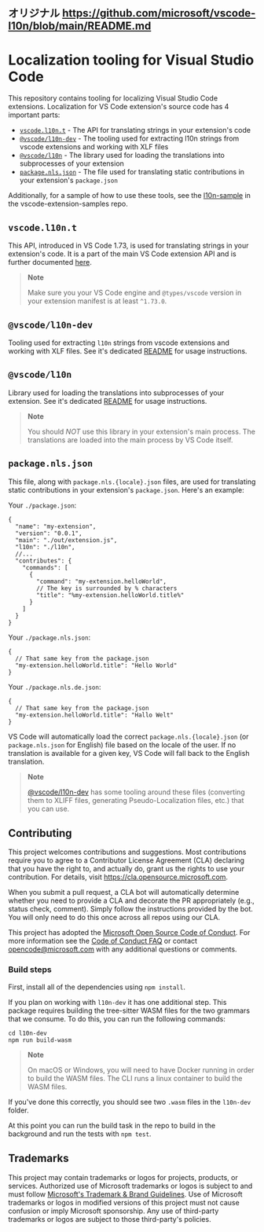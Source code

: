オリジナル
https://github.com/microsoft/vscode-l10n/blob/main/README.md
---

# Localization tooling for Visual Studio Code

This repository contains tooling for localizing Visual Studio Code extensions. Localization for VS Code extension's source code has 4 important parts:

* [`vscode.l10n.t`](#vscodel10nt) - The API for translating strings in your extension's code
* [`@vscode/l10n-dev`](#vscodel10n-dev) - The tooling used for extracting l10n strings from vscode extensions and working with XLF files
* [`@vscode/l10n`](#vscodel10n) - The library used for loading the translations into subprocesses of your extension
* [`package.nls.json`](#packagenlsjson) - The file used for translating static contributions in your extension's `package.json`

Additionally, for a sample of how to use these tools, see the [l10n-sample](https://github.com/microsoft/vscode-extension-samples/tree/main/l10n-sample) in the vscode-extension-samples repo.

## `vscode.l10n.t`

This API, introduced in VS Code 1.73, is used for translating strings in your extension's code. It is a part of the main VS Code extension API and is further documented [here](https://code.visualstudio.com/api/references/vscode-api#l10n).

> **Note**
>
> Make sure you your VS Code engine and `@types/vscode` version in your extension manifest is at least `^1.73.0`.

## `@vscode/l10n-dev`

Tooling used for extracting `l10n` strings from vscode extensions and working with XLF files. See it's dedicated [README](./l10n-dev) for usage instructions.

## `@vscode/l10n`

Library used for loading the translations into subprocesses of your extension. See it's dedicated [README](./l10n) for usage instructions.

> **Note**
>
> You should _NOT_ use this library in your extension's main process. The translations are loaded into the main process by VS Code itself.

## `package.nls.json`

This file, along with `package.nls.{locale}.json` files, are used for translating static contributions in your extension's `package.json`. Here's an example:

Your `./package.json`:

```jsonc
{
  "name": "my-extension",
  "version": "0.0.1",
  "main": "./out/extension.js",
  "l10n": "./l10n",
  //...
  "contributes": {
    "commands": [
      {
        "command": "my-extension.helloWorld",
        // The key is surrounded by % characters
        "title": "%my-extension.helloWorld.title%"
      }
    ]
  }
}
```

Your `./package.nls.json`:

```jsonc
{
  // That same key from the package.json
  "my-extension.helloWorld.title": "Hello World"
}
```

Your `./package.nls.de.json`:

```jsonc
{
  // That same key from the package.json
  "my-extension.helloWorld.title": "Hallo Welt"
}
```

VS Code will automatically load the correct `package.nls.{locale}.json` (or `package.nls.json` for English) file based on the locale of the user. If no translation is available for a given key, VS Code will fall back to the English translation.

> **Note**
>
> [@vscode/l10n-dev](#vscodel10n-dev) has some tooling around these files (converting them to XLIFF files, generating Pseudo-Localization files, etc.) that you can use.

## Contributing

This project welcomes contributions and suggestions.  Most contributions require you to agree to a
Contributor License Agreement (CLA) declaring that you have the right to, and actually do, grant us
the rights to use your contribution. For details, visit https://cla.opensource.microsoft.com.

When you submit a pull request, a CLA bot will automatically determine whether you need to provide
a CLA and decorate the PR appropriately (e.g., status check, comment). Simply follow the instructions
provided by the bot. You will only need to do this once across all repos using our CLA.

This project has adopted the [Microsoft Open Source Code of Conduct](https://opensource.microsoft.com/codeofconduct/).
For more information see the [Code of Conduct FAQ](https://opensource.microsoft.com/codeofconduct/faq/) or
contact [opencode@microsoft.com](mailto:opencode@microsoft.com) with any additional questions or comments.

### Build steps

First, install all of the dependencies using `npm install`.

If you plan on working with `l10n-dev` it has one additional step. This package requires building the tree-sitter WASM files for the two grammars that we consume. To do this, you can run the following commands:

```
cd l10n-dev
npm run build-wasm
```

> **Note**
>
> On macOS or Windows, you will need to have Docker running in order to build the WASM files. The CLI runs a linux container to build the WASM files.

If you've done this correctly, you should see two `.wasm` files in the `l10n-dev` folder.

At this point you can run the build task in the repo to build in the background and run the tests with `npm test`.

## Trademarks

This project may contain trademarks or logos for projects, products, or services. Authorized use of Microsoft 
trademarks or logos is subject to and must follow 
[Microsoft's Trademark & Brand Guidelines](https://www.microsoft.com/en-us/legal/intellectualproperty/trademarks/usage/general).
Use of Microsoft trademarks or logos in modified versions of this project must not cause confusion or imply Microsoft sponsorship.
Any use of third-party trademarks or logos are subject to those third-party's policies.